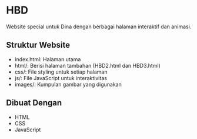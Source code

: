 # HBD

Website special untuk Dina dengan berbagai halaman interaktif dan animasi.

## Struktur Website
- index.html: Halaman utama
- html/: Berisi halaman tambahan (HBD2.html dan HBD3.html)
- css/: File styling untuk setiap halaman
- js/: File JavaScript untuk interaktivitas
- images/: Kumpulan gambar yang digunakan

## Dibuat Dengan
- HTML
- CSS
- JavaScript
